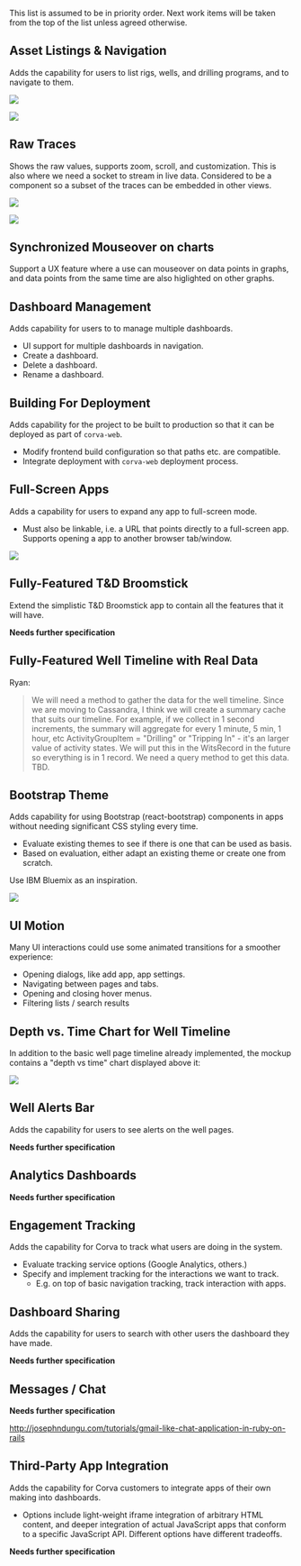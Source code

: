 This list is assumed to be in priority order. Next work items will be taken from
the top of the list unless agreed otherwise.

## Asset Listings & Navigation

Adds the capability for users to list rigs, wells, and drilling programs, and to navigate to them.

![](mockups/wells.png)

![](mockups/wells_menu.png)

## Raw Traces

Shows the raw values, supports zoom, scroll, and customization.
This is also where we need a socket to stream in live data.
Considered to be a component so a subset of the traces can be embedded in other views.

![](mockups/traces.png)

![](mockups/mobile_warning_scrolled.PNG)

## Synchronized Mouseover on charts

Support a UX feature where a use can mouseover on data points in graphs, and data points from the same time are also higlighted on other graphs.

## Dashboard Management

Adds capability for users to to manage multiple dashboards.

* UI support for multiple dashboards in navigation.
* Create a dashboard.
* Delete a dashboard.
* Rename a dashboard.

## Building For Deployment

Adds capability for the project to be built to production so that it can be deployed as part of `corva-web`.

* Modify frontend build configuration so that paths etc. are compatible.
* Integrate deployment with `corva-web` deployment process.

## Full-Screen Apps

Adds a capability for users to expand any app to full-screen mode.

* Must also be linkable, i.e. a URL that points directly to a full-screen app. Supports opening a app to another browser tab/window.

![](mockups/fullscreen.png)

## Fully-Featured T&D Broomstick

Extend the simplistic T&D Broomstick app to contain all the features that it will have.

**Needs further specification**

## Fully-Featured Well Timeline with Real Data

Ryan:

> We will need a method to gather the data for the well timeline. Since we are moving to Cassandra, I think we will create a summary cache that suits our timeline. For example, if we collect in 1 second increments, the summary will aggregate for every 1 minute, 5 min, 1 hour, etc
ActivityGroupItem = "Drilling" or "Tripping In" - it's an larger value of activity states. We will put this in the WitsRecord in the future so everything is in 1 record. We need a query method to get this 
data. TBD.

## Bootstrap Theme

Adds capability for using Bootstrap (react-bootstrap) components in apps without
needing significant CSS styling every time.

* Evaluate existing themes to see if there is one that can be used as basis.
* Based on evaluation, either adapt an existing theme or create one from scratch.

Use IBM Bluemix as an inspiration.

![](mockups/well_tad.PNG)

## UI Motion

Many UI interactions could use some animated transitions for a smoother experience:

* Opening dialogs, like add app, app settings.
* Navigating between pages and tabs.
* Opening and closing hover menus.
* Filtering lists / search results

## Depth vs. Time Chart for Well Timeline

In addition to the basic well page timeline already implemented, the mockup contains a "depth vs time" chart displayed above it:

![](mockups/timeline.png)

## Well Alerts Bar

Adds the capability for users to see alerts on the well pages.

**Needs further specification**

## Analytics Dashboards

**Needs further specification**

## Engagement Tracking

Adds the capability for Corva to track what users are doing in the system.

* Evaluate tracking service options (Google Analytics, others.)
* Specify and implement tracking for the interactions we want to track.
  * E.g. on top of basic navigation tracking, track interaction with apps.


## Dashboard Sharing

Adds the capability for users to search with other users the dashboard they have made.

**Needs further specification**

## Messages / Chat

**Needs further specification**
 
http://josephndungu.com/tutorials/gmail-like-chat-application-in-ruby-on-rails

## Third-Party App Integration

Adds the capability for Corva customers to integrate apps of their own making into dashboards.

* Options include light-weight iframe integration of arbitrary HTML content, and deeper integration of actual JavaScript apps that conform to a specific JavaScript API. Different options have different tradeoffs.

**Needs further specification**

